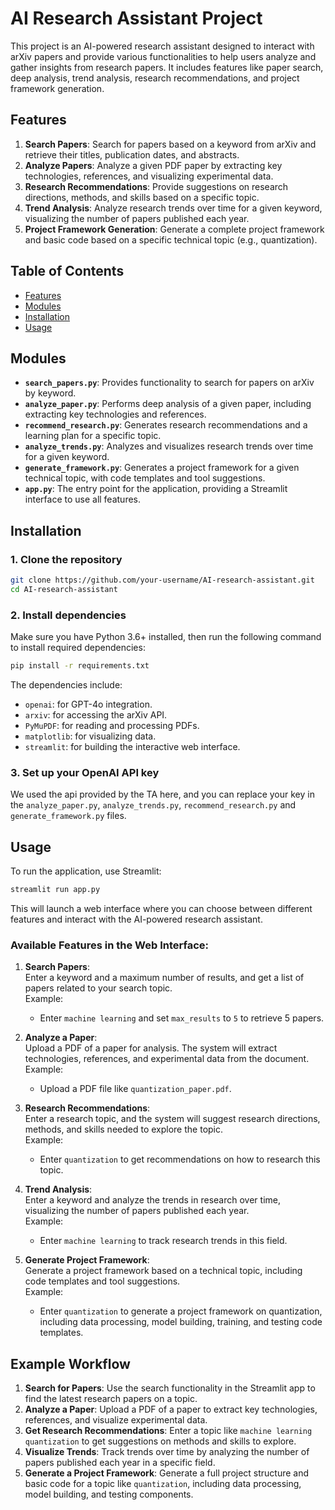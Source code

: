 # AI Research Assistant Project

This project is an AI-powered research assistant designed to interact with arXiv papers and provide various functionalities to help users analyze and gather insights from research papers. It includes features like paper search, deep analysis, trend analysis, research recommendations, and project framework generation.

## Features

1. **Search Papers**: Search for papers based on a keyword from arXiv and retrieve their titles, publication dates, and abstracts.
2. **Analyze Papers**: Analyze a given PDF paper by extracting key technologies, references, and visualizing experimental data.
3. **Research Recommendations**: Provide suggestions on research directions, methods, and skills based on a specific topic.
4. **Trend Analysis**: Analyze research trends over time for a given keyword, visualizing the number of papers published each year.
5. **Project Framework Generation**: Generate a complete project framework and basic code based on a specific technical topic (e.g., quantization).

## Table of Contents

- [Features](#features)
- [Modules](#modules)
- [Installation](#installation)
- [Usage](#usage)

## Modules

- **`search_papers.py`**: Provides functionality to search for papers on arXiv by keyword.
- **`analyze_paper.py`**: Performs deep analysis of a given paper, including extracting key technologies and references.
- **`recommend_research.py`**: Generates research recommendations and a learning plan for a specific topic.
- **`analyze_trends.py`**: Analyzes and visualizes research trends over time for a given keyword.
- **`generate_framework.py`**: Generates a project framework for a given technical topic, with code templates and tool suggestions.
- **`app.py`**: The entry point for the application, providing a Streamlit interface to use all features.

## Installation

### 1. Clone the repository

```bash
git clone https://github.com/your-username/AI-research-assistant.git
cd AI-research-assistant
```

### 2. Install dependencies

Make sure you have Python 3.6+ installed, then run the following command to install required dependencies:

```bash
pip install -r requirements.txt
```

The dependencies include:
- `openai`: for GPT-4o integration.
- `arxiv`: for accessing the arXiv API.
- `PyMuPDF`: for reading and processing PDFs.
- `matplotlib`: for visualizing data.
- `streamlit`: for building the interactive web interface.

### 3. Set up your OpenAI API key

We used the api provided by the TA here, and you can replace your key in the `analyze_paper.py`, `analyze_trends.py`, `recommend_research.py` and `generate_framework.py` files.

## Usage

To run the application, use Streamlit:

```bash
streamlit run app.py
```

This will launch a web interface where you can choose between different features and interact with the AI-powered research assistant.

### Available Features in the Web Interface:

1. **Search Papers**:  
   Enter a keyword and a maximum number of results, and get a list of papers related to your search topic.  
   Example:  
   - Enter `machine learning` and set `max_results` to `5` to retrieve 5 papers.

2. **Analyze a Paper**:  
   Upload a PDF of a paper for analysis. The system will extract technologies, references, and experimental data from the document.  
   Example:  
   - Upload a PDF file like `quantization_paper.pdf`.

3. **Research Recommendations**:  
   Enter a research topic, and the system will suggest research directions, methods, and skills needed to explore the topic.  
   Example:  
   - Enter `quantization` to get recommendations on how to research this topic.

4. **Trend Analysis**:  
   Enter a keyword and analyze the trends in research over time, visualizing the number of papers published each year.  
   Example:  
   - Enter `machine learning` to track research trends in this field.

5. **Generate Project Framework**:  
   Generate a project framework based on a technical topic, including code templates and tool suggestions.  
   Example:  
   - Enter `quantization` to generate a project framework on quantization, including data processing, model building, training, and testing code templates.

## Example Workflow

1. **Search for Papers**: Use the search functionality in the Streamlit app to find the latest research papers on a topic.
2. **Analyze a Paper**: Upload a PDF of a paper to extract key technologies, references, and visualize experimental data.
3. **Get Research Recommendations**: Enter a topic like `machine learning quantization` to get suggestions on methods and skills to explore.
4. **Visualize Trends**: Track trends over time by analyzing the number of papers published each year in a specific field.
5. **Generate a Project Framework**: Generate a full project structure and basic code for a topic like `quantization`, including data processing, model building, and testing components.
